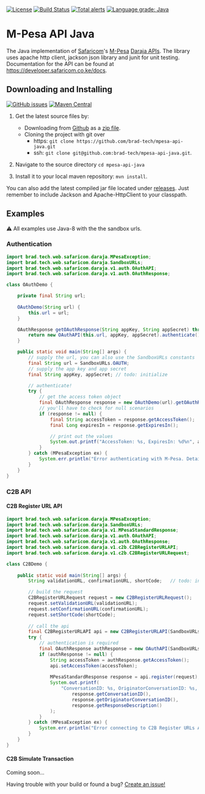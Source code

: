 [![License](https://img.shields.io/badge/License-Apache%202.0-blue.svg)](https://opensource.org/licenses/Apache-2.0)
[![Build Status](https://travis-ci.com/brad-tech/mpesa-api-java.svg?branch=master)](https://travis-ci.com/brad-tech/mpesa-api-java)
[![Total alerts](https://img.shields.io/lgtm/alerts/g/brad-tech/mpesa-api-java.svg?logo=lgtm&logoWidth=18)](https://lgtm.com/projects/g/brad-tech/mpesa-api-java/alerts/)
[![Language grade: Java](https://img.shields.io/lgtm/grade/java/g/brad-tech/mpesa-api-java.svg?logo=lgtm&logoWidth=18)](https://lgtm.com/projects/g/brad-tech/mpesa-api-java/context:java)

# M-Pesa API Java
The Java implementation of [Safaricom](https://www.safaricom.co.ke)'s [M-Pesa](https://www.safaricom.co.ke/personal/m-pesa) [Daraja APIs](https://developer.safaricom.co.ke/). The library uses apache http client, jackson json library and 
junit for unit testing. Documentation for the API can be found at https://developer.safaricom.co.ke/docs.

## Downloading and Installing
[![GitHub issues](https://img.shields.io/github/release/brad-tech/mpesa-api-java.svg)](https://github.com/brad-tech/mpesa-api-java/releases/latest)
[![Maven Central](https://img.shields.io/maven-central/v/brad.tech/mpesa-api-java.svg)](http://mvnrepository.com/artifact/brad.tech/mpesa-api-java)
1. Get the latest source files by:
   - Downloading from [Github](https://github.com/brad-tech/mpesa-api-java) as a [zip file](https://github.com/brad-tech/mpesa-api-java/archive/master.zip).
   - Cloning the project with git over 
     * https: `git clone https://github.com/brad-tech/mpesa-api-java.git`
     * ssh: `git clone git@github.com:brad-tech/mpesa-api-java.git`.
  
2. Navigate to the source directory `cd mpesa-api-java`
3. Install it to your local maven repository: `mvn install`.

You can also add the latest compiled jar file located under [releases](https://github.com/brad-tech/mpesa-api-java/releases/download/v1.0/mpesa-api-java-1.0-SNAPSHOT.jar).
Just remember to include Jackson and Apache-HttpClient to your classpath.

## Examples
:warning: All examples use Java-8 with the the sandbox urls.

### Authentication
```java
import brad.tech.web.safaricom.daraja.MPesaException;
import brad.tech.web.safaricom.daraja.SandboxURLs;
import brad.tech.web.safaricom.daraja.v1.auth.OAuthAPI;
import brad.tech.web.safaricom.daraja.v1.auth.OAuthResponse;

class OAuthDemo {

    private final String url;
    
    OAuthDemo(String url) {
        this.url = url;
    }

    OAuthResponse getOAuthResponse(String appKey, String appSecret) throws MPesaException {
        return new OAuthAPI(this.url, appKey, appSecret).authenticate();
    }

    public static void main(String[] args) {
        // supply the url, you can also use the SandboxURLs constants
        final String url = SandboxURLs.OAUTH;
        // supply the app key and app secret
        final String appKey, appSecret; // todo: initialize

        // authenticate!  
        try {
            // get the access token object
            final OAuthResponse response = new OAuthDemo(url).getOAuthResponse(appKey, appSecret);
            // you'll have to check for null scenarios
            if (response != null) {
                final String accessToken = response.getAccessToken();
                final Long expiresIn = response.getExpiresIn();

                // print out the values
                System.out.printf("AccessToken: %s, ExpiresIn: %d%n", accessToken, expiresIn);
            }
        } catch (MPesaException ex) {
            System.err.println("Error authenticating with M-Pesa. Details: " + ex.getMessage());
        }
    }
}

```

### C2B API
#### C2B Register URL API
```java
import brad.tech.web.safaricom.daraja.MPesaException;
import brad.tech.web.safaricom.daraja.SandboxURLs;
import brad.tech.web.safaricom.daraja.v1.MPesaStandardResponse;
import brad.tech.web.safaricom.daraja.v1.auth.OAuthAPI;
import brad.tech.web.safaricom.daraja.v1.auth.OAuthResponse;
import brad.tech.web.safaricom.daraja.v1.c2b.C2BRegisterURLAPI;
import brad.tech.web.safaricom.daraja.v1.c2b.C2BRegisterURLRequest;

class C2BDemo {
 
    public static void main(String[] args) {
        String validationURL, confirmationURL, shortCode;   // todo: initialize

        // build the request
        C2BRegisterURLRequest request = new C2BRegisterURLRequest();
        request.setValidationURL(validationURL);
        request.setConfirmationURL(confirmationURL);
        request.setShortCode(shortCode);
        
        // call the api
        final C2BRegisterURLAPI api = new C2BRegisterURLAPI(SandboxURLs.C2B_REGISTER_URL_API);
        try {
            // authentication is required
            final OAuthResponse authResponse = new OAuthAPI(SandboxURLs.OAUTH).authenticate();
            if (authResponse != null) {
                String accessToken = authResponse.getAccessToken();
                api.setAccessToken(accessToken);
                
                MPesaStandardResponse response = api.register(request);
                System.out.printf(
                    "ConversationID: %s, OriginatorConversationID: %s, ResponseDescription: %s %n",
                        response.getConversationID(),
                        response.getOriginatorConversationID(),
                        response.getResponseDescription()
                );
            }
        } catch (MPesaException ex) {
            System.err.println("Error connecting to C2B Register URLs API Service. Details: " + ex.getMessage());
        }
    }
}

```

#### C2B Simulate Transaction
Coming soon...

Having trouble with your build or found a bug? [Create an issue!](https://github.com/brad-tech/mpesa-api-java/issues)
